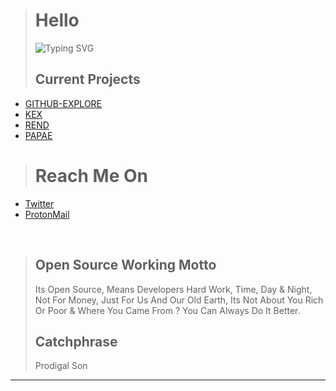 > # Hello
> ![Typing SVG](https://readme-typing-svg.herokuapp.com?color=%23C70039&lines=Welcome!;Hi!+Its+R+Sadhukhan;Student+%26+Developer)
> ## Current Projects
+ [GITHUB-EXPLORE](https://github.com/SudipC3/github-explore)
+ [KEX](https://github.com/SadhukhanR/kex)
+ [REND](https://github.com/SadhukhanR/rend)
+ [PAPAE](https://github.com/SadhukhanR/papae)
> # Reach Me On</pre></h2>
- <a href="https://twitter.com/_sadhukhan">Twitter</a>
- <a href="mailto:rohit02sadhukhan@pm.me?subject=Hi! R Sadhukhan">ProtonMail</a>
<br>

> ## Open Source Working Motto
> Its Open Source, Means Developers Hard Work, Time, Day & Night, Not For Money, Just For Us And Our Old Earth, Its Not About You Rich Or Poor & Where You Came From ? You Can Always Do It Better.
> ## Catchphrase
> Prodigal Son
----------------------------------------
